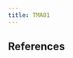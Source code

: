 ```yaml
---
title: TMA01
---
```


<!--
Passage A: Hardy, pp. 131–33, “The next day […] a leaf upon the ground https://learn2live-s3bucket.s3.eu-west-2.amazonaws.com/aa/5d/aa5d99253cff49359b04c2c59f9b75829bf15705?response-content-disposition=inline%3B%20filename%3D%22A233-22J%20TMA01%20Part%20B%2C%20Passage%20A.pdf%22&response-content-type=application%2Fpdf&X-Amz-Content-Sha256=UNSIGNED-PAYLOAD&X-Amz-Algorithm=AWS4-HMAC-SHA256&X-Amz-Credential=AKIA4IEL74JPEDP2AZKT%2F20221112%2Feu-west-2%2Fs3%2Faws4_request&X-Amz-Date=20221112T110004Z&X-Amz-SignedHeaders=host&X-Amz-Expires=21600&X-Amz-Signature=f72d38d012a0876b415b131c853b49a457d57ff33e30409c450e1bc9ab7aa2c3 -->

<!--
Passage B: Wharton, pp. 148–50, “She went down […] and more ruthless.” https://learn2live-s3bucket.s3.eu-west-2.amazonaws.com/8f/6b/8f6b8ee9963de34fb4eb71b07e30a20b87407941?response-content-disposition=inline%3B%20filename%3D%22A233_tma01_22J_Part%20B%20passage%20B%20rekeyed%20and%20styled%20readings.pdf%22&response-content-type=application%2Fpdf&X-Amz-Content-Sha256=UNSIGNED-PAYLOAD&X-Amz-Algorithm=AWS4-HMAC-SHA256&X-Amz-Credential=AKIA4IEL74JPEDP2AZKT%2F20221112%2Feu-west-2%2Fs3%2Faws4_request&X-Amz-Date=20221112T110004Z&X-Amz-SignedHeaders=host&X-Amz-Expires=21600&X-Amz-Signature=813e34a665a3aec9fb5dba37734858d29c6b600e05acec1f5e3d44c60d12212a -->

## References
